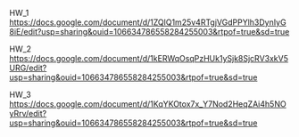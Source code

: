HW_1 https://docs.google.com/document/d/1ZQlQ1m25v4RTgjVGdPPYlh3DynIyG8iE/edit?usp=sharing&ouid=106634786558284255003&rtpof=true&sd=true

HW_2 https://docs.google.com/document/d/1kERWqOsqPzHUk1ySjk8SjcRV3xkV5URG/edit?usp=sharing&ouid=106634786558284255003&rtpof=true&sd=true

HW_3 https://docs.google.com/document/d/1KqYKOtox7x_Y7Nod2HeqZAi4h5NOyRrv/edit?usp=sharing&ouid=106634786558284255003&rtpof=true&sd=true
